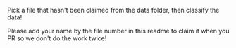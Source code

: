 Pick a file that hasn't been claimed from the data folder, then classify the data!

Please add your name by the file number in this readme to claim it when you PR so we don't do the work twice!

